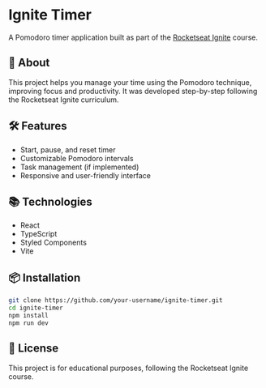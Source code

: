 # Ignite Timer

A Pomodoro timer application built as part of the [Rocketseat Ignite](https://www.rocketseat.com.br/ignite) course.

## 🚀 About

This project helps you manage your time using the Pomodoro technique, improving focus and productivity. It was developed step-by-step following the Rocketseat Ignite curriculum.

## 🛠️ Features

- Start, pause, and reset timer
- Customizable Pomodoro intervals
- Task management (if implemented)
- Responsive and user-friendly interface

## 📚 Technologies

- React
- TypeScript
- Styled Components
- Vite

## 📦 Installation

```bash
git clone https://github.com/your-username/ignite-timer.git
cd ignite-timer
npm install
npm run dev
```

## 📝 License

This project is for educational purposes, following the Rocketseat Ignite course.

